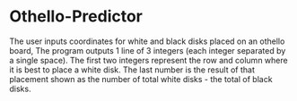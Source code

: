 # Othello-Predictor
The user inputs coordinates for white and black disks placed on an othello board, The program outputs 1 line of 3 integers (each integer separated by a single space). The first two integers represent the row and column where it is best to place a white disk. The last number is the result of that placement shown as the number of total white disks - the total of black disks. 

